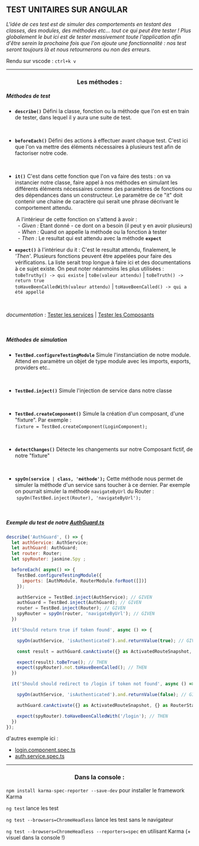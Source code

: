 ## TEST UNITAIRES SUR ANGULAR</h2> 




*L'idée de ces test est de simuler des comportements en testant des classes, des modules, des méthodes etc... tout ce qui peut être tester ! Plus globalement le but ici est de tester massivement toute l'application afin d'être serein la prochaine fois que l'on ajoute une fonctionnalité : nos test seront toujours là et nous retournerons ou non des erreurs.*

Rendu sur vscode : ```ctrl+k v```

-----------------------

### <center> Les méthodes :

##### Méthodes de test

- **```describe()```**
Défini la classe, fonction ou la méthode que l'on est en train de tester, dans lequel il y aura une suite de test.
<br>

- **```beforeEach()```**
Défini des actions à effectuer avant chaque test. C'est ici que l'on va mettre des éléments nécessaires à plusieurs test afin de factoriser notre code.
<br>

- **```it()```**
C'est dans cette fonction que l'on va faire des tests : on va instancier notre classe, faire appel à nos méthodes en simulant les différents éléments nécessaires comme des paramètres de fonctions ou des dépendances dans un constructeur. Le paramètre de ce "it" doit contenir une chaine de caractère qui serait une phrase décrivant le comportement attendu. <br>

&nbsp;&nbsp;&nbsp;&nbsp;&nbsp;&nbsp;&nbsp;A l'intérieur de cette fonction on s'attend à avoir : <br>
&nbsp;&nbsp;&nbsp;&nbsp;&nbsp;&nbsp;&nbsp; - *Given :* Etant donné - ce dont on a besoin (il peut y en avoir plusieurs) <br>
&nbsp;&nbsp;&nbsp;&nbsp;&nbsp;&nbsp;&nbsp; - *When :*  Quand on appelle la méthode ou la fonction à tester <br>
&nbsp;&nbsp;&nbsp;&nbsp;&nbsp;&nbsp;&nbsp; - *Then :*  Le resultat qui est attendu avec la méthode **```expect```**
<br>

- **```expect()```**
à l'intérieur du it : C'est le resultat attendu, finalement, le *'Then'*. Plusieurs fonctions peuvent être appelées pour faire des vérifications. La liste serait trop longue à faire ici et des documentations à ce sujet existe. On peut noter néanmoins les plus utilisées : <br>
```toBeTruthy() -> qui existe```  |  ```toBe(valeur attendu)```  |  ```toBeTruth() -> return true``` <br>
```toHaveBeenCalledWith(valeur attendu)```  |  ```toHaveBeenCalled() -> qui a été appellé```

<br>

*documentation* : <a href="https://angular.io/guide/testing-services">Tester les services</a> | <a href="https://angular.io/guide/testing-components-basics">Tester les Composants</a>

<br>

##### Méthodes de simulation

- **```TestBed.configureTestingModule```**
Simule l'instanciation de notre module. Attend en paramètre un objet de type module avec les imports, exports, providers etc..
<br>

- **```TestBed.inject()```**
Simule l'injection de service dans notre classe
<br>

- **```TestBed.createComponent()```**
Simule la création d'un composant, d'une "fixture". Par exemple :<br>
```fixture = TestBed.createComponent(LoginComponent);```
<br>

- **```detectChanges()```**
Détecte les changements sur notre Composant fictif, de notre "fixture"
<br>

- **```spyOn(service | class, 'méthode');```**
Cette méthode nous permet de simuler la méthode d'un service sans toucher à ce dernier. Par exemple on pourrait simuler la méthode ```navigateByUrl``` du Router : <br>
&nbsp;```spyOn(TestBed.inject(Router), 'navigateByUrl');```



<br>


##### Exemple du test de notre <a href="https://github.com/UgoBar/Cours_angular/blob/main/auth/auth.guard.ts">AuthGuard.ts</a>

```javascript
describe('AuthGuard', () => {
  let authService: AuthService;
  let authGuard: AuthGuard;
  let router: Router;
  let spyRouter: jasmine.Spy ;

  beforeEach( async() => {
    TestBed.configureTestingModule({
      imports: [AuthModule, RouterModule.forRoot([])]
    });

    authService = TestBed.inject(AuthService); // GIVEN
    authGuard = TestBed.inject(AuthGuard); // GIVEN
    router = TestBed.inject(Router); // GIVEN
    spyRouter = spyOn(router, 'navigateByUrl'); // GIVEN
  })

  it('Should return true if token found', async () => {

    spyOn(authService, 'isAuthenticated').and.returnValue(true); // GIVEN -- on remplace la méthode getToken avec une fausse valeur

    const result = authGuard.canActivate({} as ActivatedRouteSnapshot, {} as RouterStateSnapshot) // WHEN

    expect(result).toBeTrue(); // THEN
    expect(spyRouter).not.toHaveBeenCalled(); // THEN
  })

  it('Should should redirect to /login if token not found', async () => {

    spyOn(authService, 'isAuthenticated').and.returnValue(false); // GIVEN -- on remplace la méthode getToken avec une fausse valeur

    authGuard.canActivate({} as ActivatedRouteSnapshot, {} as RouterStateSnapshot) // WHEN

    expect(spyRouter).toHaveBeenCalledWith('/login'); // THEN
  })
});
```

d'autres exemple ici : 
- <a href="https://github.com/UgoBar/Cours_angular/blob/main/auth/login/login.component.spec.ts">login.component.spec.ts</a>
- <a href="https://github.com/UgoBar/Cours_angular/blob/main/auth/auth.service.spec.ts">auth.service.spec.ts</a>


-------

### <center> Dans la console :

```npm install karma-spec-reporter --save-dev``` pour installer le framework Karma

```ng test``` lance les test

```ng test --browsers=ChromeHeadless``` lance les test sans le navigateur

```ng test --browsers=ChromeHeadless --reporters=spec``` en utilisant Karma (+ visuel dans la console !)
